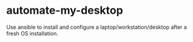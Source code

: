 # automate-my-desktop
Use ansible to install and configure a laptop/workstation/desktop after a fresh OS installation.
